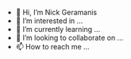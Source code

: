 - 👋 Hi, I’m Nick Geramanis
- 👀 I’m interested in ...
- 🌱 I’m currently learning ...
- 💞️ I’m looking to collaborate on ...
- 📫 How to reach me ...
